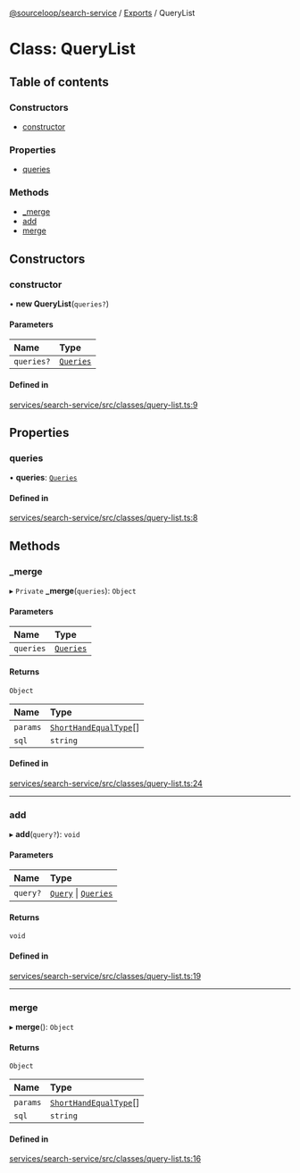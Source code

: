 [@sourceloop/search-service](../README.md) / [Exports](../modules.md) / QueryList

# Class: QueryList

## Table of contents

### Constructors

- [constructor](QueryList.md#constructor)

### Properties

- [queries](QueryList.md#queries)

### Methods

- [\_merge](QueryList.md#_merge)
- [add](QueryList.md#add)
- [merge](QueryList.md#merge)

## Constructors

### constructor

• **new QueryList**(`queries?`)

#### Parameters

| Name | Type |
| :------ | :------ |
| `queries?` | [`Queries`](../modules.md#queries) |

#### Defined in

[services/search-service/src/classes/query-list.ts:9](https://github.com/sourcefuse/loopback4-microservice-catalog/blob/6c16af104/services/search-service/src/classes/query-list.ts#L9)

## Properties

### queries

• **queries**: [`Queries`](../modules.md#queries)

#### Defined in

[services/search-service/src/classes/query-list.ts:8](https://github.com/sourcefuse/loopback4-microservice-catalog/blob/6c16af104/services/search-service/src/classes/query-list.ts#L8)

## Methods

### \_merge

▸ `Private` **_merge**(`queries`): `Object`

#### Parameters

| Name | Type |
| :------ | :------ |
| `queries` | [`Queries`](../modules.md#queries) |

#### Returns

`Object`

| Name | Type |
| :------ | :------ |
| `params` | [`ShortHandEqualType`](../modules.md#shorthandequaltype)[] |
| `sql` | `string` |

#### Defined in

[services/search-service/src/classes/query-list.ts:24](https://github.com/sourcefuse/loopback4-microservice-catalog/blob/6c16af104/services/search-service/src/classes/query-list.ts#L24)

___

### add

▸ **add**(`query?`): `void`

#### Parameters

| Name | Type |
| :------ | :------ |
| `query?` | [`Query`](../modules.md#query) \| [`Queries`](../modules.md#queries) |

#### Returns

`void`

#### Defined in

[services/search-service/src/classes/query-list.ts:19](https://github.com/sourcefuse/loopback4-microservice-catalog/blob/6c16af104/services/search-service/src/classes/query-list.ts#L19)

___

### merge

▸ **merge**(): `Object`

#### Returns

`Object`

| Name | Type |
| :------ | :------ |
| `params` | [`ShortHandEqualType`](../modules.md#shorthandequaltype)[] |
| `sql` | `string` |

#### Defined in

[services/search-service/src/classes/query-list.ts:16](https://github.com/sourcefuse/loopback4-microservice-catalog/blob/6c16af104/services/search-service/src/classes/query-list.ts#L16)
